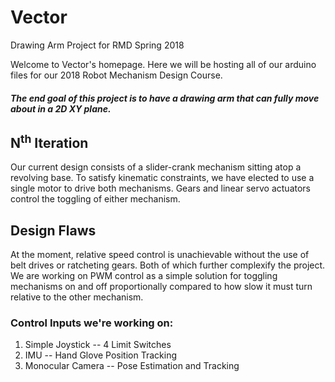# Vector
Drawing Arm Project for RMD Spring 2018

Welcome to Vector's homepage. Here we will be hosting all of our arduino files for our 2018 Robot Mechanism Design Course.
####  *The end goal of this project is to have a drawing arm that can fully move about in a 2D XY plane.*

## N<sup>th</sup> Iteration
Our current design consists of a slider-crank mechanism sitting atop a revolving base. To satisfy kinematic constraints, we have elected to use
a single motor to drive both mechanisms.
Gears and linear servo actuators control the toggling of either mechanism.

## Design Flaws
At the moment, relative speed control is unachievable without the use of belt drives or ratcheting gears. Both of which further complexify the project.
We are working on PWM control as a simple solution for toggling mechanisms on and off proportionally compared to how slow it must turn relative to the other mechanism.

### Control Inputs we're working on:
1) Simple Joystick -- 4 Limit Switches
2) IMU -- Hand Glove Position Tracking
3) Monocular Camera -- Pose Estimation and Tracking
